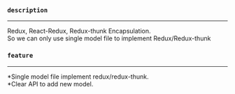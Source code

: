 ### `description`

<hr>
Redux, React-Redux, Redux-thunk Encapsulation.<br>
So we can only use single model file to implement Redux/Redux-thunk<br>

### `feature`<br>

<hr>
*Single model file implement redux/redux-thunk.<br>
*Clear API to add new model.<br>
